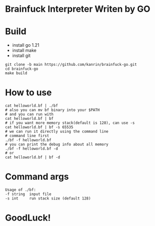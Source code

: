 # Brainfuck Interpreter Writen by GO

# Build
- install go 1.21
- install make
- install git
```shell
git clone -b main https://github.com/kanrin/brainfuck-go.git
cd brainfuck-go
make build
```
# How to use
```shell
cat helloworld.bf | ./bf
# also you can mv bf binary into your $PATH
# and you can run with
cat helloworld.bf | bf
# if you want more memory stack(default is 128), can use -s
cat helloworld.bf | bf -s 65535
# we can run it directly using the command line
# command line first
./bf -f helloworld.bf
# you can print the debug info about all memory
./bf -f helloworld.bf -d
# or
cat helloworld.bf | bf -d 
```
# Command args
```shell
Usage of ./bf:
-f string  input file
-s int     run stack size (default 128)
```

# GoodLuck!
